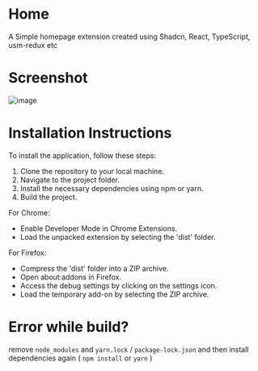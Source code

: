 # Home
A Simple homepage extension created using Shadcn, React, TypeScript, usm-redux etc

# Screenshot
![image](https://github.com/p32929/Home/assets/6418354/53327a8d-0497-42e4-b09e-f4ee23cc0098)

# Installation Instructions
To install the application, follow these steps:
1. Clone the repository to your local machine.
2. Navigate to the project folder.
3. Install the necessary dependencies using npm or yarn.
4. Build the project.

For Chrome:

- Enable Developer Mode in Chrome Extensions.
- Load the unpacked extension by selecting the 'dist' folder.

For Firefox:

- Compress the 'dist' folder into a ZIP archive.
- Open about:addons in Firefox.
- Access the debug settings by clicking on the settings icon.
- Load the temporary add-on by selecting the ZIP archive.

# Error while build?
remove `node_modules` and `yarn.lock` / `package-lock.json` and then install dependencies again ( `npm install` or `yarn` )
